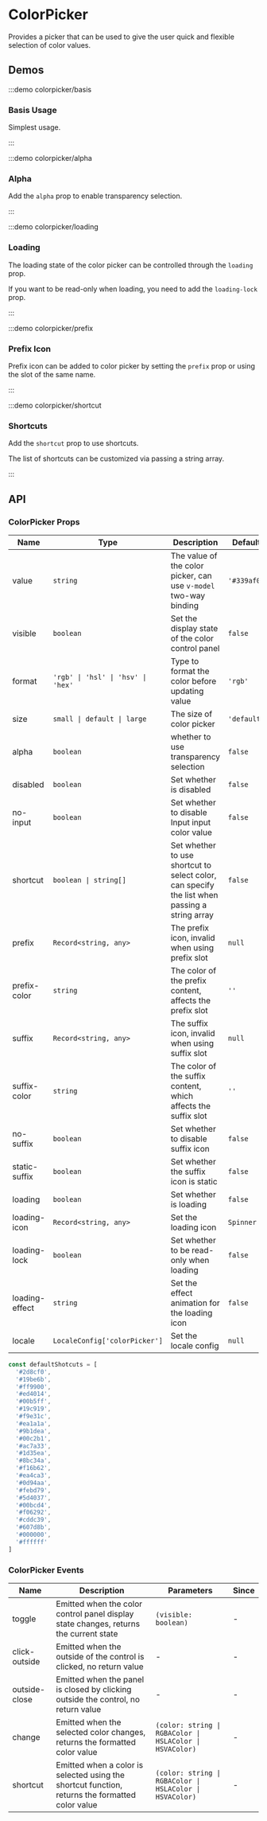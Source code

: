 # ColorPicker

Provides a picker that can be used to give the user quick and flexible selection of color values.

## Demos

:::demo colorpicker/basis

### Basis Usage

Simplest usage.

:::

:::demo colorpicker/alpha

### Alpha

Add the `alpha` prop to enable transparency selection.

:::

:::demo colorpicker/loading

### Loading

The loading state of the color picker can be controlled through the `loading` prop.

If you want to be read-only when loading, you need to add the `loading-lock` prop.

:::

:::demo colorpicker/prefix

### Prefix Icon

Prefix icon can be added to color picker by setting the `prefix` prop or using the slot of the same name.

:::

:::demo colorpicker/shortcut

### Shortcuts

Add the `shortcut` prop to use shortcuts.

The list of shortcuts can be customized via passing a string array.

:::

## API

### ColorPicker Props

| Name           | Type                               | Description                                                                                   | Default     | Since   |
| -------------- | ---------------------------------- | --------------------------------------------------------------------------------------------- | ----------- | ------- |
| value          | `string`                           | The value of the color picker, can use `v-model` two-way binding                              | `'#339af0'` | -       |
| visible        | `boolean`                          | Set the display state of the color control panel                                              | `false`     | -       |
| format         | `'rgb' \| 'hsl' \| 'hsv' \| 'hex'` | Type to format the color before updating value                                                | `'rgb'`     | -       |
| size           | `small \| default \| large`        | The size of color picker                                                                      | `'default'` | -       |
| alpha          | `boolean`                          | whether to use transparency selection                                                         | `false`     | -       |
| disabled       | `boolean`                          | Set whether is disabled                                                                       | `false`     | -       |
| no-input       | `boolean`                          | Set whether to disable Input input color value                                                | `false`     | -       |
| shortcut       | `boolean \| string[]`              | Set whether to use shortcut to select color, can specify the list when passing a string array | `false`     | -       |
| prefix         | `Record<string, any>`              | The prefix icon, invalid when using prefix slot                                               | `null`      | `2.0.0` |
| prefix-color   | `string`                           | The color of the prefix content, affects the prefix slot                                      | `''`        | `2.0.0` |
| suffix         | `Record<string, any>`              | The suffix icon, invalid when using suffix slot                                               | `null`      | `2.0.0` |
| suffix-color   | `string`                           | The color of the suffix content, which affects the suffix slot                                | `''`        | `2.0.0` |
| no-suffix      | `boolean`                          | Set whether to disable suffix icon                                                            | `false`     | `2.0.0` |
| static-suffix  | `boolean`                          | Set whether the suffix icon is static                                                         | `false`     | `2.0.0` |
| loading        | `boolean`                          | Set whether is loading                                                                        | `false`     | `2.0.0` |
| loading-icon   | `Record<string, any>`              | Set the loading icon                                                                          | `Spinner`   | `2.0.0` |
| loading-lock   | `boolean`                          | Set whether to be read-only when loading                                                      | `false`     | `2.0.0` |
| loading-effect | `string`                           | Set the effect animation for the loading icon                                                 | `false`     | `2.0.0` |
| locale         | `LocaleConfig['colorPicker']`      | Set the locale config                                                                         | `null`      | `2.1.0` |

```js
const defaultShotcuts = [
  '#2d8cf0',
  '#19be6b',
  '#ff9900',
  '#ed4014',
  '#00b5ff',
  '#19c919',
  '#f9e31c',
  '#ea1a1a',
  '#9b1dea',
  '#00c2b1',
  '#ac7a33',
  '#1d35ea',
  '#8bc34a',
  '#f16b62',
  '#ea4ca3',
  '#0d94aa',
  '#febd79',
  '#5d4037',
  '#00bcd4',
  '#f06292',
  '#cddc39',
  '#607d8b',
  '#000000',
  '#ffffff'
]
```

### ColorPicker Events

| Name          | Description                                                                                     | Parameters                                               | Since |
| ------------- | ----------------------------------------------------------------------------------------------- | -------------------------------------------------------- | ----- |
| toggle        | Emitted when the color control panel display state changes, returns the current state           | `(visible: boolean)`                                     | -     |
| click-outside | Emitted when the outside of the control is clicked, no return value                             | -                                                        | -     |
| outside-close | Emitted when the panel is closed by clicking outside the control, no return value               | -                                                        | -     |
| change        | Emitted when the selected color changes, returns the formatted color value                      | `(color: string \| RGBAColor \| HSLAColor \| HSVAColor)` | -     |
| shortcut      | Emitted when a color is selected using the shortcut function, returns the formatted color value | `(color: string \| RGBAColor \| HSLAColor \| HSVAColor)` | -     |
